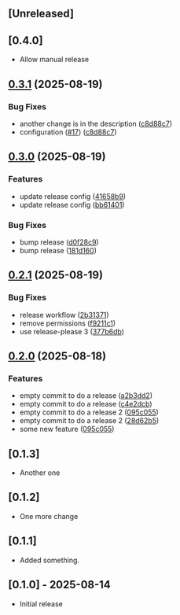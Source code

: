 ## [Unreleased]

## [0.4.0]

- Allow manual release

## [0.3.1](https://github.com/kwong0222/pore/compare/v0.3.0...v0.3.1) (2025-08-19)


### Bug Fixes

* another change is in the description ([c8d88c7](https://github.com/kwong0222/pore/commit/c8d88c7e606949780d46207e0336ce3269aa473c))
* configuration ([#17](https://github.com/kwong0222/pore/issues/17)) ([c8d88c7](https://github.com/kwong0222/pore/commit/c8d88c7e606949780d46207e0336ce3269aa473c))

## [0.3.0](https://github.com/kwong0222/pore/compare/v0.2.1...v0.3.0) (2025-08-19)


### Features

* update release config ([41658b9](https://github.com/kwong0222/pore/commit/41658b9877ba2bece1f7b808c1cccaa752de4170))
* update release config ([bb61401](https://github.com/kwong0222/pore/commit/bb6140164b639029664c882d20cb74e8dd4730cb))


### Bug Fixes

* bump release ([d0f28c9](https://github.com/kwong0222/pore/commit/d0f28c96f3a511eaf087b3485595838174f07c4c))
* bump release ([181d160](https://github.com/kwong0222/pore/commit/181d1602c105ef0160522e3c542ff4f493aff898))

## [0.2.1](https://github.com/kwong0222/pore/compare/v0.2.0...v0.2.1) (2025-08-19)


### Bug Fixes

* release workflow ([2b31371](https://github.com/kwong0222/pore/commit/2b313711e8829f97e10006cd13107a46fc619b43))
* remove permissions ([f9211c1](https://github.com/kwong0222/pore/commit/f9211c152044cbe821ccdb2dea86070be3065035))
* use release-please 3 ([377b6db](https://github.com/kwong0222/pore/commit/377b6dbb67f09d8e010c012b2bc11ca6a94c4e11))

## [0.2.0](https://github.com/kwong0222/pore/compare/v0.1.3...v0.2.0) (2025-08-18)


### Features

* empty commit to do a release ([a2b3dd2](https://github.com/kwong0222/pore/commit/a2b3dd27d01b6e3b92ee5ee7bc517437050e4ef6))
* empty commit to do a release ([c4e2dcb](https://github.com/kwong0222/pore/commit/c4e2dcbf45337064d90f1d49a1a99c4df7fa944e))
* empty commit to do a release 2 ([095c055](https://github.com/kwong0222/pore/commit/095c055298231c41d70379c1b19290810d22496b))
* empty commit to do a release 2 ([28d62b5](https://github.com/kwong0222/pore/commit/28d62b5717bb8a4f94b0c8eecd0de46772985efe))
* some new feature ([095c055](https://github.com/kwong0222/pore/commit/095c055298231c41d70379c1b19290810d22496b))

## [0.1.3]

- Another one

## [0.1.2]

- One more change

## [0.1.1]

- Added something.

## [0.1.0] - 2025-08-14

- Initial release
